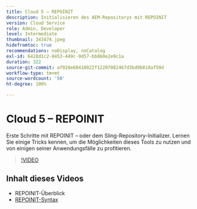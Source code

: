 ```yaml
---
title: Cloud 5 – REPOINIT
description: Initialisieren des AEM-Repositorys mit REPOINIT
version: Cloud Service
role: Admin, Developer
level: Intermediate
thumbnail: 343474.jpeg
hidefromtoc: true
recommendations: noDisplay, noCatalog
exl-id: 6428d1c2-8453-449c-9d57-bb860e2e9c1a
duration: 322
source-git-commit: af928e60410022f12207082467d3bd9b818af59d
workflow-type: tm+mt
source-wordcount: '50'
ht-degree: 100%

---
```


# Cloud 5 – REPOINIT

Erste Schritte mit REPOINIT – oder dem Sling-Repository-Initializer. Lernen Sie einige Tricks kennen, um die Möglichkeiten dieses Tools zu nutzen und von einigen seiner Anwendungsfälle zu profitieren.

>[!VIDEO](https://video.tv.adobe.com/v/343474?quality=12&learn=on)

## Inhalt dieses Videos

+ REPOINIT-Überblick
+ [REPOINIT-Syntax](https://sling.apache.org/documentation/bundles/repository-initialization.html#appendix-a-repoinit-syntax-parser-test-scenarios-1)
